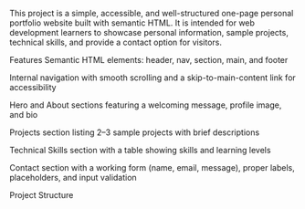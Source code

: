 This project is a simple, accessible, and well-structured one-page personal portfolio website built with semantic HTML. It is intended for web development learners to showcase personal information, sample projects, technical skills, and provide a contact option for visitors.

Features
Semantic HTML elements: header, nav, section, main, and footer

Internal navigation with smooth scrolling and a skip-to-main-content link for accessibility

Hero and About sections featuring a welcoming message, profile image, and bio

Projects section listing 2–3 sample projects with brief descriptions

Technical Skills section with a table showing skills and learning levels

Contact section with a working form (name, email, message), proper labels, placeholders, and input validation

Project Structure
